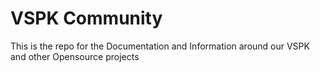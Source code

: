 # VSPK Community

This is the repo for the Documentation and Information around our VSPK and other Opensource projects

